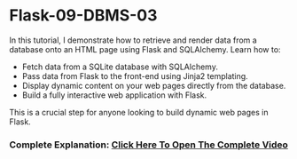 # Flask-09-DBMS-03
In this tutorial, I demonstrate how to retrieve and render data from a database onto an HTML page using Flask and SQLAlchemy. Learn how to:
- Fetch data from a SQLite database with SQLAlchemy.
- Pass data from Flask to the front-end using Jinja2 templating.
- Display dynamic content on your web pages directly from the database.
- Build a fully interactive web application with Flask.

This is a crucial step for anyone looking to build dynamic web pages in Flask.

### Complete Explanation: [Click Here To Open The Complete Video](https://youtu.be/6ku793E8BRU)
